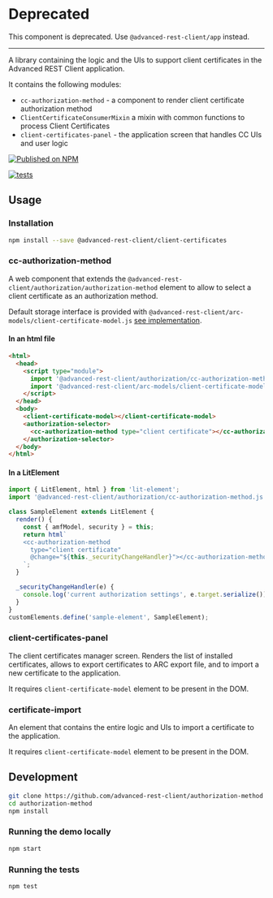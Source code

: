 # Deprecated

This component is deprecated. Use `@advanced-rest-client/app` instead.

------

A library containing the logic and the UIs to support client certificates in the Advanced REST Client application.

It contains the following modules:

- `cc-authorization-method` - a component to render client certificate authorization method
- `ClientCertificateConsumerMixin` a mixin with common functions to process Client Certificates
- `client-certificates-panel` - the application screen that handles CC UIs and user logic

[![Published on NPM](https://img.shields.io/npm/v/@advanced-rest-client/client-certificates.svg)](https://www.npmjs.com/package/@advanced-rest-client/client-certificates)

[![tests](https://github.com/advanced-rest-client/client-certificates/actions/workflows/deployment.yml/badge.svg)](https://github.com/advanced-rest-client/client-certificates/actions/workflows/deployment.yml)

## Usage

### Installation

```bash
npm install --save @advanced-rest-client/client-certificates
```

### cc-authorization-method

A web component that extends the `@advanced-rest-client/authorization/authorization-method` element to allow to select a client certificate as an authorization method.

Default storage interface is provided with `@advanced-rest-client/arc-models/client-certificate-model.js` [see implementation](https://github.com/advanced-rest-client/arc-models/blob/stage/src/ClientCertificateModel.js).

#### In an html file

```html
<html>
  <head>
    <script type="module">
      import '@advanced-rest-client/authorization/cc-authorization-method.js';
      import '@advanced-rest-client/arc-models/client-certificate-model.js';
    </script>
  </head>
  <body>
    <client-certificate-model></client-certificate-model>
    <authorization-selector>
      <cc-authorization-method type="client certificate"></cc-authorization-method>
    </authorization-selector>
  </body>
</html>
```

#### In a LitElement

```js
import { LitElement, html } from 'lit-element';
import '@advanced-rest-client/authorization/cc-authorization-method.js';

class SampleElement extends LitElement {
  render() {
    const { amfModel, security } = this;
    return html`
    <cc-authorization-method
      type="client certificate"
      @change="${this._securityChangeHandler}"></cc-authorization-method>
    `;
  }

  _securityChangeHandler(e) {
    console.log('current authorization settings', e.target.serialize());
  }
}
customElements.define('sample-element', SampleElement);
```

### client-certificates-panel

The client certificates manager screen. Renders the list of installed certificates, allows to export certificates to ARC export file, and to import a new certificate to the application.

It requires `client-certificate-model` element to be present in the DOM.

### certificate-import

An element that contains the entire logic and UIs to import a certificate to the application.

It requires `client-certificate-model` element to be present in the DOM.

## Development

```sh
git clone https://github.com/advanced-rest-client/authorization-method
cd authorization-method
npm install
```

### Running the demo locally

```sh
npm start
```

### Running the tests

```sh
npm test
```
